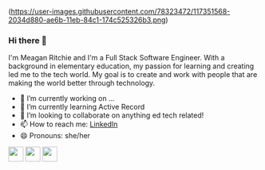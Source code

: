 (https://user-images.githubusercontent.com/78323472/117351568-2034d880-ae6b-11eb-84c1-174c525326b3.png)

### Hi there 👋

I'm Meagan Ritchie and I'm a Full Stack Software Engineer. With a background in elementary education, my passion for learning and creating led me to the tech world. My goal is to create and work with people that are making the world better through technology.

- 🔭 I’m currently working on ...
- 🌱 I’m currently learning Active Record 
- 👯 I’m looking to collaborate on anything ed tech related!
- 📫 How to reach me: [LinkedIn](https://www.linkedin.com/in/meagan-ritchie-tech/)
- 😄 Pronouns: she/her

<img height="30" src="https://www.pngix.com/pngfile/middle/150-1506301_computer-icons-logo-brand-javascript-angle-javascript-logo.png"> <img height="30" src="https://img.favpng.com/4/13/16/ruby-on-rails-logo-programming-language-rubygems-png-favpng-WhQbCrZxcK4rVV4XP3x5JFYTF.jpg"> <img height="30" src="https://www.pngfind.com/pngs/m/638-6386507_10-years-of-experience-react-native-logo-svg.png">
